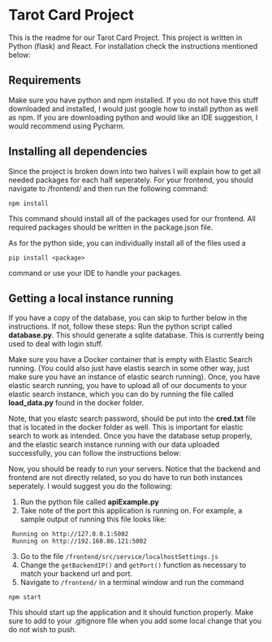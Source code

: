 # Tarot Card Project

This is the readme for our Tarot Card Project. This project is written in Python (flask) and React. For installation check the instructions mentioned below:

## Requirements

Make sure you have python and npm installed. If you do not have this stuff downloaded and installed, I would just google how to install python as well as npm. If you are downloading python and would like an IDE suggestion, I would recommend using Pycharm. 

## Installing all dependencies

Since the project is broken down into two halves I will explain how to get all needed packages for each half seperately. For your frontend, you should navigate to /frontend/ and then run the following command: 
````
npm install
````
This command should install all of the packages used for our frontend. All required packages should be written in the package.json file.

As for the python side, you can individually install all of the files used a 
````
pip install <package>
````
command or use your IDE to handle your packages. 

## Getting a local instance running

If you have a copy of the database, you can skip to further below in the instructions. If not, follow these steps:
Run the python script called **database.py**. This should generate a sqlite database. This is currently being used to deal with login stuff. 

Make sure you have a Docker container that is empty with Elastic Search running. (You could also just have elastis search in some other way, just make sure you have an instance of elastic search running). Once, you have elastic search running, you have to upload all of our documents to your elastic search instance, which you can do by running the file called **load_data.py** found in the docker folder.

Note, that you elastc search password, should be put into the **cred.txt** file that is located in the docker folder as well. This is important for elastic search to work as intended.
Once you have the database setup properly, and the elastic search instance running with our data uploaded successfully, you can follow the instructions below:

Now, you should be ready to run your servers. Notice that the backend and frontend are not directly related, so you do have to run both instances seperately. I would suggest you do the following:

  1. Run the python file called **apiExample.py**
  2. Take note of the port this application is running on. For example, a sample output of running this file looks like:
 ````
  Running on http://127.0.0.1:5002
  Running on http://192.168.86.121:5002
 ````
  3. Go to the file ```/frontend/src/service/localhostSettings.js```
  4. Change the ```getBackendIP()``` and ```getPort()``` function as necessary to match your backend url and port.
  5. Navigate to ```/frontend/``` in a terminal window and run the command
````
npm start
````
This should start up the application and it should function properly. Make sure to add to your .gitignore file when you add some local change that you do not wish to push.



